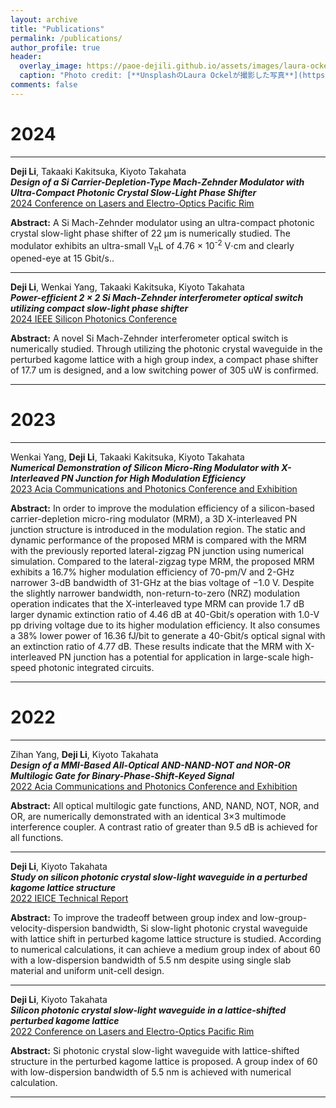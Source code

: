 ```yaml
---
layout: archive
title: "Publications"
permalink: /publications/
author_profile: true
header:
  overlay_image: https://paoe-dejili.github.io/assets/images/laura-ockel-qOx9KsvpqcM-unsplash.jpg
  caption: "Photo credit: [**UnsplashのLaura Ockelが撮影した写真**](https://unsplash.com/ja/%E5%86%99%E7%9C%9F/qOx9KsvpqcM)"
comments: false
---
```


<!-- {% if author.googlescholar %}
  You can also find my articles on <u><a href="{{author.googlescholar}}">my Google Scholar profile</a>.</u>
{% endif %}

{% include base_path %}

{% for post in site.publications reversed %}
  {% include archive-single.html %}
{% endfor %} -->


# 2024

***

**Deji Li**, Takaaki Kakitsuka, Kiyoto Takahata          
***Design of a Si Carrier-Depletion-Type Mach-Zehnder Modulator with Ultra-Compact Photonic Crystal Slow-Light Phase Shifter***          
[2024 Conference on Lasers and Electro-Optics Pacific Rim](https://ieeexplore.ieee.org/abstract/document/10676592)          

**Abstract:** A Si Mach-Zehnder modulator using an ultra-compact photonic crystal slow-light
phase shifter of 22 µm is numerically studied. The modulator exhibits an ultra-small V<sub>π</sub>L of
4.76 × 10<sup>-2</sup> V⋅cm and clearly opened-eye at 15 Gbit/s..

***

**Deji Li**, Wenkai Yang, Takaaki Kakitsuka, Kiyoto Takahata          
***Power-efficient 2 × 2 Si Mach-Zehnder interferometer optical switch utilizing compact slow-light phase shifter***          
[2024 IEEE Silicon Photonics Conference](https://ieeexplore.ieee.org/document/10543281)           

**Abstract:** A novel Si Mach-Zehnder interferometer optical
switch is numerically studied. Through utilizing the photonic
crystal waveguide in the perturbed kagome lattice with a high
group index, a compact phase shifter of 17.7 um is designed, and a
low switching power of 305 uW is confirmed.

***

# 2023

***

Wenkai Yang, **Deji Li**, Takaaki Kakitsuka, Kiyoto Takahata          
***Numerical Demonstration of Silicon Micro-Ring Modulator with X-Interleaved PN Junction for High Modulation Efficiency***          
[2023 Acia Communications and Photonics Conference and Exhibition](https://ieeexplore.ieee.org/abstract/document/10369178)          

**Abstract:** In order to improve the modulation efficiency of a silicon-based carrier-depletion micro-ring modulator (MRM), a 3D X-interleaved PN junction structure is introduced in the modulation region. The static and dynamic performance of the proposed MRM is compared with the MRM with the previously reported lateral-zigzag PN junction using numerical simulation. Compared to the lateral-zigzag type MRM, the proposed MRM exhibits a 16.7% higher modulation efficiency of 70-pm/V and 2-GHz narrower 3-dB bandwidth of 31-GHz at the bias voltage of −1.0 V. Despite the slightly narrower bandwidth, non-return-to-zero (NRZ) modulation operation indicates that the X-interleaved type MRM can provide 1.7 dB larger dynamic extinction ratio of 4.46 dB at 40-Gbit/s operation with 1.0-V pp driving voltage due to its higher modulation efficiency. It also consumes a 38% lower power of 16.36 fJ/bit to generate a 40-Gbit/s optical signal with an extinction ratio of 4.77 dB. These results indicate that the MRM with X-interleaved PN junction has a potential for application in large-scale high-speed photonic integrated circuits.

***

# 2022

***

Zihan Yang, **Deji Li**, Kiyoto Takahata          
***Design of a MMI-Based All-Optical AND-NAND-NOT and NOR-OR Multilogic Gate for Binary-Phase-Shift-Keyed Signal***          
[2022 Acia Communications and Photonics Conference and Exhibition](https://ieeexplore.ieee.org/abstract/document/10088751)          

**Abstract:** All optical multilogic gate functions, AND, NAND, NOT, NOR, and OR, are numerically demonstrated with an identical 3×3 multimode interference coupler. A contrast ratio of greater than 9.5 dB is achieved for all functions.

***

**Deji Li**, Kiyoto Takahata          
***Study on silicon photonic crystal slow-light waveguide in a perturbed kagome lattice structure***          
[2022 IEICE Technical Report](https://ken.ieice.org/ken/paper/20221021GCN2/eng/)          

**Abstract:** To improve the tradeoff between group index and low-group-velocity-dispersion bandwidth, Si slow-light photonic crystal waveguide with lattice shift in perturbed kagome lattice structure is studied. According to numerical calculations, it can achieve a medium group index of about 60 with a low-dispersion bandwidth of 5.5 nm despite using single slab material and uniform unit-cell design.

***

**Deji Li**, Kiyoto Takahata          
***Silicon photonic crystal slow-light waveguide in a lattice-shifted perturbed kagome lattice***          
[2022 Conference on Lasers and Electro-Optics Pacific Rim](https://opg.optica.org/abstract.cfm?uri=CLEOPR-2022-P_CTu8_04)          

**Abstract:** Si photonic crystal slow-light waveguide with lattice-shifted structure in the perturbed kagome lattice is proposed. A group index of 60 with low-dispersion bandwidth of 5.5 nm is achieved with numerical calculation.

***
